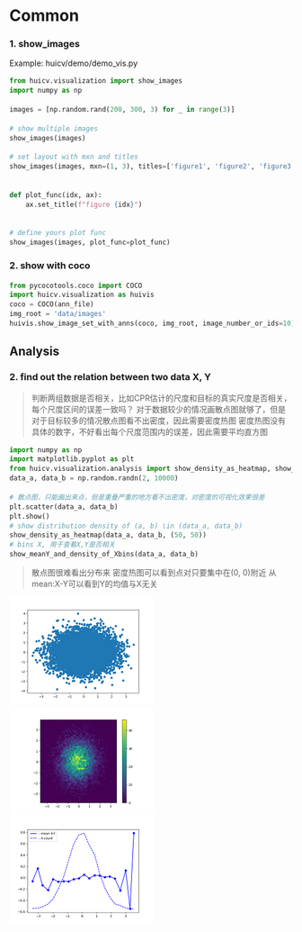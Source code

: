# Common

### 1. show_images
Example: huicv/demo/demo_vis.py

```python
from huicv.visualization import show_images
import numpy as np

images = [np.random.rand(200, 300, 3) for _ in range(3)]

# show multiple images
show_images(images)

# set layout with mxn and titles
show_images(images, mxn=(1, 3), titles=['figure1', 'figure2', 'figure3'])


def plot_func(idx, ax):
    ax.set_title(f"figure {idx}")


# define yours plot func
show_images(images, plot_func=plot_func)
```

### 2. show with coco

```py
from pycocotools.coco import COCO
import huicv.visualization as huivis
coco = COCO(ann_file)
img_root = 'data/images'
huivis.show_image_set_with_anns(coco, img_root, image_number_or_ids=10)
```

## Analysis
### 2. find out the relation between two data X, Y

> 判断两组数据是否相关，比如CPR估计的尺度和目标的真实尺度是否相关，每个尺度区间的误差一致吗？
> 对于数据较少的情况画散点图就够了，但是对于目标较多的情况散点图看不出密度，因此需要密度热图
> 密度热图没有具体的数字，不好看出每个尺度范围内的误差，因此需要平均直方图

```python
import numpy as np
import matplotlib.pyplot as plt
from huicv.visualization.analysis import show_density_as_heatmap, show_meanY_and_density_of_Xbins
data_a, data_b = np.random.randn(2, 10000)

# 散点图，只能画出来点，但是重叠严重的地方看不出密度，对密度的可视化效果很差
plt.scatter(data_a, data_b)
plt.show()
# show distribution density of (a, b) \in (data_a, data_b)
show_density_as_heatmap(data_a, data_b, (50, 50))
# bins X, 用于查看X,Y是否相关
show_meanY_and_density_of_Xbins(data_a, data_b)
```

> 散点图很难看出分布来
> 密度热图可以看到点对只要集中在(0, 0)附近
> 从mean:X-Y可以看到Y的均值与X无关

![scatter](../demo/img/vis/scatter.png)
![density_heatmap](../demo/img/vis/density_heatmap.png)
![mean_hisgram](../demo/img/vis/mean_histgram.png)
